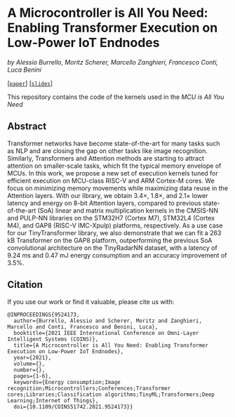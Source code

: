# A Microcontroller is All You Need: Enabling Transformer Execution on Low-Power IoT Endnodes

*by Alessio Burrello,*
*Moritz Scherer,*
*Marcello Zanghieri,*
*Francesco Conti,*
*Luca Benini*

[[`paper`](https://ieeexplore.ieee.org/stamp/stamp.jsp?tp=&arnumber=9524173)] [[`slides`](https://pulp-platform.org/docs/IEEECOINS2021.pdf)]

This repository contains the code of the kernels used in the *MCU is All You Need*

## Abstract

Transformer networks have become state-of-the-art for many tasks such as NLP and are closing the gap on other tasks like image recognition. Similarly, Transformers and Attention methods are starting to attract attention on smaller-scale tasks, which fit the typical memory envelope of MCUs. In this work, we propose a new set of execution kernels tuned for efficient execution on MCU-class RISC-V and ARM Cortex-M cores. We focus on minimizing memory movements while maximizing data reuse in the Attention layers. With our library, we obtain 3.4×, 1.8×, and 2.1× lower latency and energy on 8-bit Attention layers, compared to previous state-of-the-art (SoA) linear and matrix multiplication kernels in the CMSIS-NN and PULP-NN libraries on the STM32H7 (Cortex M7), STM32L4 (Cortex M4), and GAP8 (RISC-V IMC-Xpulp) platforms, respectively. As a use case for our TinyTransformer library, we also demonstrate that we can fit a 263 kB Transformer on the GAP8 platform, outperforming the previous SoA convolutional architecture on the TinyRadarNN dataset, with a latency of 9.24 ms and 0.47 mJ energy consumption and an accuracy improvement of 3.5%.

## Citation

If you use our work or find it valuable, please cite us with:
```
@INPROCEEDINGS{9524173,
  author={Burrello, Alessio and Scherer, Moritz and Zanghieri, Marcello and Conti, Francesco and Benini, Luca},
  booktitle={2021 IEEE International Conference on Omni-Layer Intelligent Systems (COINS)}, 
  title={A Microcontroller is All You Need: Enabling Transformer Execution on Low-Power IoT Endnodes}, 
  year={2021},
  volume={},
  number={},
  pages={1-6},
  keywords={Energy consumption;Image recognition;Microcontrollers;Conferences;Transformer cores;Libraries;Classification algorithms;TinyML;Transformers;Deep Learning;Internet of Things},
  doi={10.1109/COINS51742.2021.9524173}}
```
